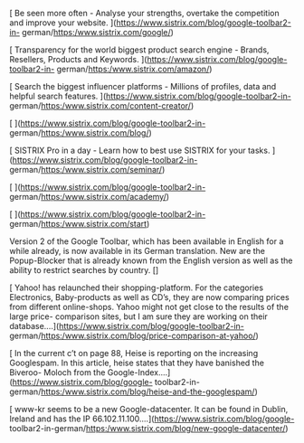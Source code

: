 [ Be seen more often - Analyse your strengths, overtake the competition and
improve your website. ](https://www.sistrix.com/blog/google-toolbar2-in-
german/<https:/www.sistrix.com/google/>)

[ Transparency for the world biggest product search engine - Brands, Resellers,
Products and Keywords. ](https://www.sistrix.com/blog/google-toolbar2-in-
german/<https:/www.sistrix.com/amazon/>)

[ Search the biggest influencer platforms - Millions of profiles, data and
helpful search features. ](https://www.sistrix.com/blog/google-toolbar2-in-
german/<https:/www.sistrix.com/content-creator/>)

[ ](https://www.sistrix.com/blog/google-toolbar2-in-
german/<https:/www.sistrix.com/blog/>)

[ SISTRIX Pro in a day - Learn how to best use SISTRIX for your tasks.
](https://www.sistrix.com/blog/google-toolbar2-in-
german/<https:/www.sistrix.com/seminar/>)

[ ](https://www.sistrix.com/blog/google-toolbar2-in-
german/<https:/www.sistrix.com/academy/>)

[ ](https://www.sistrix.com/blog/google-toolbar2-in-
german/<https:/www.sistrix.com/start>)

Version 2 of the Google Toolbar, which has been available in English for a while
already, is now available in its German translation. New are the Popup-Blocker
that is already known from the English version as well as the ability to
restrict searches by country. []

[ Yahoo! has relaunched their shopping-platform. For the categories Electronics,
Baby-products as well as CD’s, they are now comparing prices from different
online-shops. Yahoo might not get close to the results of the large price-
comparison sites, but I am sure they are working on their
database....](https://www.sistrix.com/blog/google-toolbar2-in-
german/<https:/www.sistrix.com/blog/price-comparison-at-yahoo/>)

[ In the current c’t on page 88, Heise is reporting on the increasing
Googlespam. In this article, heise states that they have banished the Biveroo-
Moloch from the Google-Index....](https://www.sistrix.com/blog/google-
toolbar2-in-german/<https:/www.sistrix.com/blog/heise-and-the-googlespam/>)

[ www-kr seems to be a new Google-datacenter. It can be found in Dublin, Ireland
and has the IP 66.102.11.100....](https://www.sistrix.com/blog/google-
toolbar2-in-german/<https:/www.sistrix.com/blog/new-google-datacenter/>)

